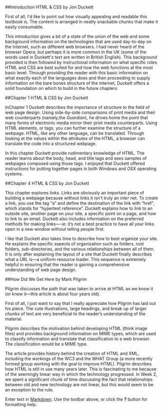 ##Introduction
HTML & CSS by Jon Duckett

First of all, I'd like to point out how visually appealing and readable this textbook is.  The content is arranged in neatly snackable chunks that make it easily consumable. 

This introduction gives a bit of a state of the union of the web and some background information on the technologies that are used day-to-day on the Internet, such as different web browsers. I had never heard of the browser Opera, but perhaps it is more common in the UK (some of the words used in Duckett's text are written in British English). This background provided is then followed by instructional information on what specific roles HTML and CSS are best suited for and how the web functions at the most basic level.  Through providing the reader with this basic information on what exactly each of the languages does and then proceeding to supply information on the bare bones structure of the internet, Duckett offers a solid foundation on which to build in the future chapters 

##Chapter 1
HTML & CSS by Jon Duckett

InChapter 1 Duckett describes the importance of structure to the field of web page design. Using side-by-side comparisons of print media and their web counterparts (namely,the _Guardian_), he drives home the point that many forms of electronic media mirror their print media counterparts. Using HTML elements, or tags, you can further examine the structure of a webpage. HTML, like any other language, can be translated. Through looking at the values within the attributes of the HTML, a browser can translate the code into a structured webpage. 

In this chapter Duckett provide rudimentary knowledge of HTML. The reader learns about the body, head, and title tags and sees samples of webpages composed using those tags. I enjoyed that Duckett offered instructions for putting together pages in both Windows and OSX operating systems.

##Chapter 4
HTML & CSS by Jon Duckett

This chapter explores links. Links are obviously an important piece of building a  webpage because without links it isn't truly an _inter_ net. To create a link, you use the tag “a” and define the destination of the link with “href”, which stands for “hypertext reference”.   Duckett explains how to link to an outside site, another page on your site, a specific point on a page, and how to link to an email. Duckett also includes information on the preferred methods for making links—-ie: it’s not a best practice to have all your links open in a new window without telling people first. 

I like that Duckett also takes time to describe how to best organize your site. He explains the specific aspects of organization such as folders, root folders, sub-directories, and the various relationships between all of them. It is only after explaining the layout of a site that Duckett finally describes what a URL is—a uniform resource loader. This sequence is extremely helpful in ensuring that the reader is gaining a comprehensive understanding of web page design. 


##How Did We Get Here 
by Mark Pilgrim

Pilgrim discusses the path that was taken to arrive at HTML as we know it (or knew it—this article is about four years old).

First of all, I just want to say that I really appreciate how Pilgrim has laid out his piece. The cute illustrations, large headings, and break up of larger chunks of text are very beneficial to the reader’s understanding of the material. 

Pilgrim describes the motivation behind developing HTML (think image files) and provides background information on MIME types, which are used to classify information and translate that classification to a web browser. The classification would be a MIME type. 

The article provides history behind the creation of HTML and XML, including the workings of the WC3 and the WHAT Group (a more recently formed group working with the goal to improve HTML).  Pilgrim describes how HTML is still in use many years later. This is fascinating to me because of the seemingly linear way in which the technology progressed. In Week 2, we spent a significant chunk of time discussing the fact that relationships between old and new technology are not linear, but this would seem to be an exception to the rule. 


Enter text in [Markdown](http://daringfireball.net/projects/markdown/). Use the toolbar above, or click the **?** button for formatting help.
